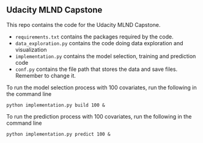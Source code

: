 ## Udacity MLND Capstone

This repo contains the code for the Udacity MLND Capstone.
* `requirements.txt` contains the packages required by the code.
* `data_exploration.py` contains the code doing data exploration and visualization
* `implementation.py` contains the model selection, training and prediction code
* `conf.py` contains the file path that stores the data and save files. Remember to change it.

To run the model selection process with 100 covariates, run the following in the command line
```
python implementation.py build 100 &
```

To run the prediction process with 100 covariates, run the following in the command line
```
python implementation.py predict 100 &
```
